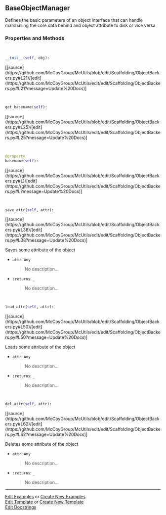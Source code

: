 ## <a id="McUtils.Scaffolding.ObjectBackers.BaseObjectManager">BaseObjectManager</a>
Defines the basic parameters of an object interface
that can handle marshalling the core data behind
and object attribute to disk or vice versa

### Properties and Methods
<a id="McUtils.Scaffolding.ObjectBackers.BaseObjectManager.__init__" class="docs-object-method">&nbsp;</a> 
```python
__init__(self, obj): 
```
<div class="docs-source-link" markdown="1">
[[source](https://github.com/McCoyGroup/McUtils/blob/edit/Scaffolding/ObjectBackers.py#L21)/[edit](https://github.com/McCoyGroup/McUtils/edit/edit/Scaffolding/ObjectBackers.py#L21?message=Update%20Docs)]
</div>

<a id="McUtils.Scaffolding.ObjectBackers.BaseObjectManager.get_basename" class="docs-object-method">&nbsp;</a> 
```python
get_basename(self): 
```
<div class="docs-source-link" markdown="1">
[[source](https://github.com/McCoyGroup/McUtils/blob/edit/Scaffolding/ObjectBackers.py#L25)/[edit](https://github.com/McCoyGroup/McUtils/edit/edit/Scaffolding/ObjectBackers.py#L25?message=Update%20Docs)]
</div>

<a id="McUtils.Scaffolding.ObjectBackers.BaseObjectManager.basename" class="docs-object-method">&nbsp;</a> 
```python
@property
basename(self): 
```
<div class="docs-source-link" markdown="1">
[[source](https://github.com/McCoyGroup/McUtils/blob/edit/Scaffolding/ObjectBackers.py#L)/[edit](https://github.com/McCoyGroup/McUtils/edit/edit/Scaffolding/ObjectBackers.py#L?message=Update%20Docs)]
</div>

<a id="McUtils.Scaffolding.ObjectBackers.BaseObjectManager.save_attr" class="docs-object-method">&nbsp;</a> 
```python
save_attr(self, attr): 
```
<div class="docs-source-link" markdown="1">
[[source](https://github.com/McCoyGroup/McUtils/blob/edit/Scaffolding/ObjectBackers.py#L38)/[edit](https://github.com/McCoyGroup/McUtils/edit/edit/Scaffolding/ObjectBackers.py#L38?message=Update%20Docs)]
</div>

Saves some attribute of the object
- `attr`: `Any`
    >No description...
- `:returns`: `_`
    >No description...

<a id="McUtils.Scaffolding.ObjectBackers.BaseObjectManager.load_attr" class="docs-object-method">&nbsp;</a> 
```python
load_attr(self, attr): 
```
<div class="docs-source-link" markdown="1">
[[source](https://github.com/McCoyGroup/McUtils/blob/edit/Scaffolding/ObjectBackers.py#L50)/[edit](https://github.com/McCoyGroup/McUtils/edit/edit/Scaffolding/ObjectBackers.py#L50?message=Update%20Docs)]
</div>

Loads some attribute of the object
- `attr`: `Any`
    >No description...
- `:returns`: `_`
    >No description...

<a id="McUtils.Scaffolding.ObjectBackers.BaseObjectManager.del_attr" class="docs-object-method">&nbsp;</a> 
```python
del_attr(self, attr): 
```
<div class="docs-source-link" markdown="1">
[[source](https://github.com/McCoyGroup/McUtils/blob/edit/Scaffolding/ObjectBackers.py#L62)/[edit](https://github.com/McCoyGroup/McUtils/edit/edit/Scaffolding/ObjectBackers.py#L62?message=Update%20Docs)]
</div>

Deletes some attribute of the object
- `attr`: `Any`
    >No description...
- `:returns`: `_`
    >No description...





___

[Edit Examples](https://github.com/McCoyGroup/McUtils/edit/edit/ci/examples/McUtils/Scaffolding/ObjectBackers/BaseObjectManager.md) or 
[Create New Examples](https://github.com/McCoyGroup/McUtils/new/edit/?filename=ci/examples/McUtils/Scaffolding/ObjectBackers/BaseObjectManager.md) <br/>
[Edit Template](https://github.com/McCoyGroup/McUtils/edit/edit/ci/docs/McUtils/Scaffolding/ObjectBackers/BaseObjectManager.md) or 
[Create New Template](https://github.com/McCoyGroup/McUtils/new/edit/?filename=ci/docs/templates/McUtils/Scaffolding/ObjectBackers/BaseObjectManager.md) <br/>
[Edit Docstrings](https://github.com/McCoyGroup/McUtils/edit/edit/McUtils/Scaffolding/ObjectBackers.py?message=Update%20Docs)